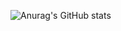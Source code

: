 ![Anurag's GitHub stats](https://github-readme-stats.vercel.app/api?username=denzil-ppsc&show=reviews,discussions_started,discussions_answered,prs_merged,prs_merged_percentage)
